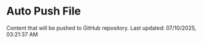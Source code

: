 # Auto Push File

Content that will be pushed to GitHub repository.
Last updated: 07/10/2025, 03:21:37 AM
